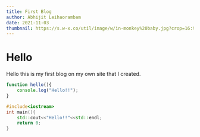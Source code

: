 ```yaml
---
title: First Blog
author: Abhijit Leihaorambam
date: 2021-11-03
thumbnail: https://s.w-x.co/util/image/w/in-monkey%20baby.jpg?crop=16:9&width=480&format=pjpg&auto=webp&quality=60
---
```


# Hello
Hello this is my first blog on my own site that I created.
```js
function hello(){
    console.log("Hello!!");
}
```

```cpp
#include<iostream>
int main(){
    std::cout<<"Hello!!"<<std::endl;
    return 0;
}
```

